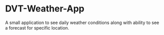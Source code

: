 # DVT-Weather-App
A small application to see daily weather conditions along with ability to see a forecast for specific location.
